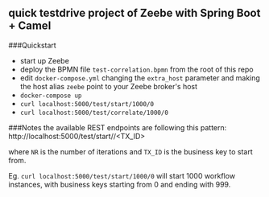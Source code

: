 ## quick testdrive project of Zeebe with Spring Boot + Camel

###Quickstart
* start up Zeebe 
* deploy the BPMN file `test-correlation.bpmn` from the root of this repo 
* edit `docker-compose.yml` changing the `extra_host` parameter and making the host alias `zeebe` point to your Zeebe broker's host
* `docker-compose up`
* `curl localhost:5000/test/start/1000/0`
* `curl localhost:5000/test/correlate/1000/0`

###Notes
the available REST endpoints are following this pattern:
http://localhost:5000/test/start/<NR>/<TX_ID>

where `NR` is the number of iterations and `TX_ID` is the business key to start from. 

Eg. `curl localhost:5000/test/start/1000/0` will start 1000 workflow instances, with business keys starting from 0 and ending with 999.
 

